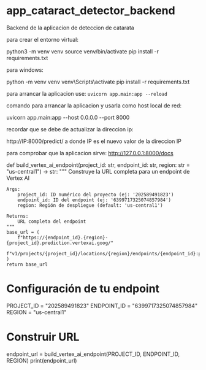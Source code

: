 # app_cataract_detector_backend
Backend de la aplicacion de deteccion de catarata

para crear el entorno virtual:

python3 -m venv venv
source venv/bin/activate
pip install -r requirements.txt


para windows:

python -m venv venv
venv\Scripts\activate
pip install -r requirements.txt



para arrancar la aplicacion use:
``uvicorn app.main:app --reload``


comando para arrancar la aplicacion y usarla como host local de red:

uvicorn app.main:app --host 0.0.0.0 --port 8000


recordar que se debe de actualizar la direccion ip:

http://IP:8000/predict/ a donde IP es el nuevo valor de la direccion IP


para comprobar que la aplicacion sirve:
http://127.0.0.1:8000/docs











def build_vertex_ai_endpoint(project_id: str, endpoint_id: str, region: str = "us-central1") -> str:
    """
    Construye la URL completa para un endpoint de Vertex AI
    
    Args:
        project_id: ID numérico del proyecto (ej: '202589491823')
        endpoint_id: ID del endpoint (ej: '6399717325074857984')
        region: Región de despliegue (default: 'us-central1')
    
    Returns:
        URL completa del endpoint
    """
    base_url = (
        f"https://{endpoint_id}.{region}-{project_id}.prediction.vertexai.goog/"
        f"v1/projects/{project_id}/locations/{region}/endpoints/{endpoint_id}:predict"
    )
    return base_url


# Configuración de tu endpoint
PROJECT_ID = "202589491823"
ENDPOINT_ID = "6399717325074857984"
REGION = "us-central1"

# Construir URL
endpoint_url = build_vertex_ai_endpoint(PROJECT_ID, ENDPOINT_ID, REGION)
print(endpoint_url)